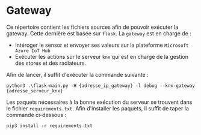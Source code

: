  # Gateway
 Ce répertoire contient les fichiers sources afin de pouvoir exécuter la gateway. Cette dernière est basée sur `flask`. La `gateway` est en charge de :
 * Intéroger le sensor et envoyer ses valeurs sur la plateforme `Microsoft Azure IoT Hub`
 * Exécuter les actions sur le serveur `knx` qui est en charge de la gestion des stores et des radiateurs.

 Afin de lancer, il suffit d'exécuter la commande suivante : 

 `python3 .\flask-main.py -H {adresse_ip_gateway} -l debug --knx-gateway {adresse_serveur_knx}`

Les paquets nécessaires à la bonne exécution du serveur se trouvent dans le fichier `requirements.txt`. Afin d'installer les paquets, il suffit de taper la commande ci-dessous : 

`pip3 install -r requirements.txt`